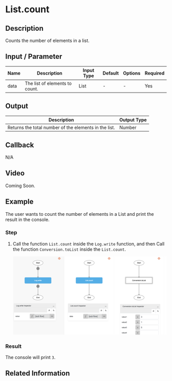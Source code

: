 # List.count

## Description

Counts the number of elements in a list.

## Input / Parameter

| Name | Description | Input Type | Default | Options | Required |
| ------ | ------ | ------ | ------ | ------ | ------ |
| data | The list of elements to count. | List | - | - | Yes |

## Output

| Description | Output Type |
| ------ | ------ |
| Returns the total number of the elements in the list. | Number |

## Callback

N/A

## Video

Coming Soon.

## Example

The user wants to count the number of elements in a List and print the result in the console.
</br>

### Step

1. Call the function `List.count` inside the `Log.write` function, and then Call the function `Conversion.toList` inside the `List.count`.
    </br>

    ![](./count-step-1.png)

### Result

The console will print `3`.

## Related Information
